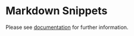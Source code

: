 ﻿# Markdown Snippets

Please see [documentation](https://josefpihrt.github.io/docs/snippetica/vscode) for further information\.